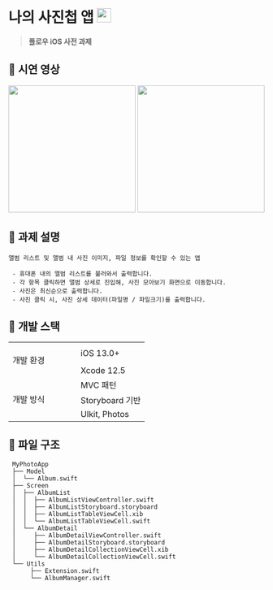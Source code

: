 # 나의 사진첩 앱 <img width=28px src=https://user-images.githubusercontent.com/77331348/152672188-99afe52b-d728-4909-ac5a-a7f8cb13f340.png>

>**플로우 iOS 사전 과제**

## 📌 시연 영상

<img width="250" src="./시연 영상/미리보기1.gif"> <img width="250" src="./시연 영상/미리보기2.gif">

## 📌 과제 설명

 `앨범 리스트 및 앨범 내 사진 이미지, 파일 정보를 확인할 수 있는 앱`
```
 - 휴대폰 내의 앨범 리스트를 불러와서 출력합니다.
 - 각 항목 클릭하면 앨범 상세로 진입해, 사진 모아보기 화면으로 이동합니다.
 - 사진은 최신순으로 출력합니다.
 - 사진 클릭 시, 사진 상세 데이터(파일명 / 파일크기)를 출력합니다.
```

## 📌 개발 스택

<table>
<tbody>
<tr style="height: 43px;">
<td style="width: 50%; height: 61px;" rowspan="2">개발 환경</td>
<td style="width: 50%; height: 43px;">iOS 13.0+</td>
</tr>
<tr style="height: 18px;">
<td style="width: 50%; height: 18px;">Xcode 12.5</td>
</tr>
<tr style="height: 18px;">
<td style="width: 50%; height: 54px;" rowspan="3">개발 방식</td>
<td style="width: 50%; height: 18px;">MVC&nbsp;패턴</td>
</tr>
<tr style="height: 18px;">
<td style="width: 50%; height: 18px;">Storyboard&nbsp;기반</td>
</tr>
<tr style="height: 18px;">
<td style="width: 50%; height: 18px;">UIkit,&nbsp;Photos</td>
</tr>
</tbody>
</table>

## 📌 파일 구조
```
 MyPhotoApp
 ├── Model
 │  └── Album.swift
 ├── Screen
 │  ├── AlbumList
 │  │  ├── AlbumListViewController.swift
 │  │  ├── AlbumListStoryboard.storyboard
 │  │  ├── AlbumListTableViewCell.xib
 │  │  └── AlbumListTableViewCell.swift
 │  └── AlbumDetail
 │     ├── AlbumDetailViewController.swift
 │     ├── AlbumDetailStoryboard.storyboard
 │     ├── AlbumDetailCollectionViewCell.xib
 │     └── AlbumDetailCollectionViewCell.swift
 └── Utils
      ├── Extension.swift
      └── AlbumManager.swift

```
